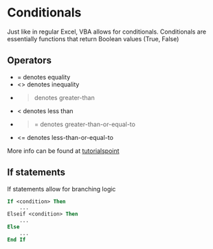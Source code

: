 # Conditionals 

Just like in regular Excel, VBA allows for conditionals. Conditionals are essentially functions that return Boolean values (True, False)


## Operators
 - = denotes equality
 - <> denotes inequality
 - > denotes greater-than
 - < denotes less than
 - >= denotes greater-than-or-equal-to
 - <= denotes less-than-or-equal-to

More info can be found at [tutorialspoint](https://www.tutorialspoint.com/vba/vba_comparison_operators)

## If statements
If statements allow for branching logic

```vb
If <condition> Then
    ...
Elseif <condition> Then
    ...
Else
    ...
End If
```

